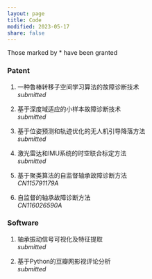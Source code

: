 ```yaml
---
layout: page
title: Code
modified: 2023-05-17 
share: false
---
```


Those marked by * have been granted

<style>
.biblist { }

/* The item */
.biblist li { }

/* You can define custom styles for plstyle field here. */


/*************************************
   The box that contain BibTeX code
 *************************************/
div.noshow { display: none; }
div.bibtex {
  margin-right: 0%;
  margin-top: 1.2em;
  margin-bottom: 1.3em;
  border: 1px solid silver;
  padding: 0.3em 0.5em;
  background: #eeeeee;
}
div.bibtex pre { font-size: 75%; overflow: auto;  width: 100%; }
</style>

<script>
function toggleBibtex(articleid) {
  var bib = document.getElementById('bib_'+articleid);
  if (bib) {
    if(bib.className.indexOf('bibtex') != -1) {
    bib.className.indexOf('noshow') == -1?bib.className = 'bibtex noshow':bib.className = 'bibtex';
    }
  } else {
    return;
  }
}
</script>

### Patent
<ol class="biblist">

   
<li ><p>
一种鲁棒转移子空间学习算法的故障诊断技术<br>
<i>submitted</i>
</p>
</li>   

   
<li ><p>
基于深度域适应的小样本故障诊断技术<br>
<i>submitted</i>
</p>
</li>   

   
 <li ><p>  
基于位姿预测和轨迹优化的无人机引导降落方法<br>
<i>submitted</i>
</p>
</li> 


<li ><p>
激光雷达和IMU系统的时空联合标定方法<br>
<i>submitted</i>
</p>
</li>   

   
<li ><p>
基于聚类算法的自监督轴承故障诊断方法<br>
<i>CN115791179A</i>
</p>
</li>   

   
<li ><p>
自监督的轴承故障诊断方法<br>
<i>CN116026590A</i>
</p>
</li>   

</ol>



### Software
<ol class="biblist">

<li ><p>
轴承振动信号可视化及特征提取<br>
<i>submitted</i>
</p>
</li>   


<li ><p>
基于Python的豆瓣网影视评论分析<br>
<i>submitted</i>
</p>
</li>   

</ol>
